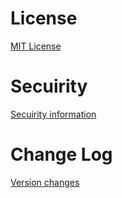 # License
[MIT License](https://github.com/emcek/dcspy/blob/master/LICENSE.md)

# Secuirity
[Secuirity information](https://github.com/emcek/dcspy/blob/master/SECURITY.md)

# Change Log
[Version changes](https://github.com/emcek/dcspy/blob/master/CHANGELOG.md)
